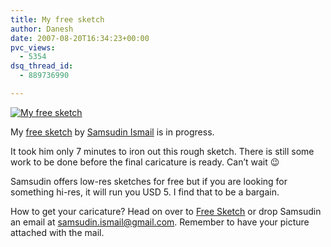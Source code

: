 ```yaml
---
title: My free sketch
author: Danesh
date: 2007-08-20T16:34:23+00:00
pvc_views:
  - 5354
dsq_thread_id:
  - 889736990

---
```

[![My free sketch][1]][2]

My [free sketch][3] by [Samsudin Ismail][4] is in progress.

It took him only 7 minutes to iron out this rough sketch. There is still some work to be done before the final caricature is ready. Can&#8217;t wait 😉

Samsudin offers low-res sketches for free but if you are looking for something hi-res, it will run you USD 5. I find that to be a bargain.

How to get your caricature? Head on over to [Free Sketch][4] or drop Samsudin an email at samsudin.ismail@gmail.com. Remember to have your picture attached with the mail.

 [1]: /wp-content/uploads/2007/08/dineshinprogress02.jpg
 [2]: /wp-content/uploads/2007/08/dineshinprogress02.jpg "My free sketch"
 [3]: http://myfreesketch.blogspot.com/2007/08/dinesh-mahonaran-in-progress.html
 [4]: http://myfreesketch.blogspot.com